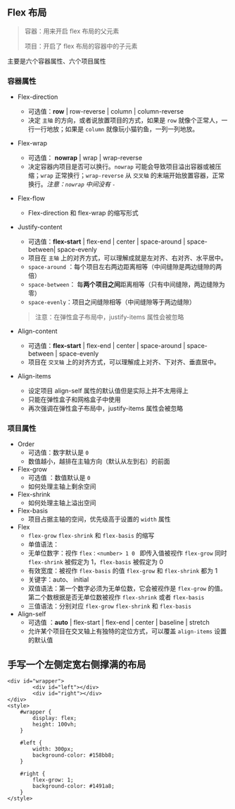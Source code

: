 ## Flex 布局

> 容器：用来开启 flex 布局的父元素
>
> 项目：开启了 flex 布局的容器中的子元素

主要是六个容器属性、六个项目属性

### 容器属性

- Flex-direction

  - 可选值：**row** | row-reverse | column | column-reverse
  - 决定 `主轴` 的方向，或者说放置项目的方式，如果是 `row` 就像个正常人，一行一行地放；如果是 `column` 就像玩小猫钓鱼，一列一列地放。

- Flex-wrap

  - 可选值： **nowrap** | wrap | wrap-reverse
  - 决定容器内项目是否可以换行。`nowrap` 可能会导致项目溢出容器或被压缩；`wrap` 正常换行；`wrap-reverse` 从 `交叉轴` 的末端开始放置容器，正常换行。_注意：`nowrap` 中间没有 `-`_

- Flex-flow

  - Flex-direction 和 flex-wrap 的缩写形式

- Justify-content

  - 可选值：**flex-start** | flex-end | center | space-around | space-between| space-evenly
  - 项目在 `主轴` 上的对齐方式，可以理解成就是左对齐、右对齐、水平居中。
  - `space-around` ：每个项目左右两边距离相等（中间缝隙是两边缝隙的两倍）
  - `space-between`： 每**两个项目之间**距离相等（只有中间缝隙，两边缝隙为零）
  - `space-evenly`：项目之间缝隙相等（中间缝隙等于两边缝隙）

  > 注意：在弹性盒子布局中，justify-items 属性会被忽略

- Align-content

  - 可选值：**flex-start** | flex-end | center | space-around | space-between | space-evenly
  - 项目在 `交叉轴` 上的对齐方式，可以理解成上对齐、下对齐、垂直居中。

- Align-items

  - 设定项目 align-self 属性的默认值但是实际上并不太用得上
  - 只能在弹性盒子和网格盒子中使用
  - 再次强调在弹性盒子布局中，justify-items 属性会被忽略

### 项目属性

- Order
  - 可选值：数字默认是 `0`
  - 数值越小，越排在主轴方向（默认从左到右）的前面
- Flex-grow
  - 可选值 ：数值默认是 `0`
  - 如何处理主轴上剩余空间
- Flex-shrink
  - 如何处理主轴上溢出空间
- Flex-basis
  - 项目占据主轴的空间，优先级高于设置的 `width` 属性
- Flex
  - `flex-grow` `flex-shrink` 和 `flex-basis` 的缩写
  - 单值语法：
  - 无单位数字：视作 `flex：<number> 1 0 ` 即传入值被视作 `flex-grow` 同时 `flex-shrink` 被假定为 1，`flex-basis` 被假定为 0
  - 有效宽度：被视作 `flex-basis` 的值 `flex-grow` 和 `flex-shrink` 都为 1
  - 关键字：auto、 initial
  - 双值语法：第一个数字必须为无单位数，它会被视作是 `flex-grow` 的值。第二个数根据是否无单位数被视作 `flex-shrink` 或者 `flex-basis`
  - 三值语法：分别对应 `flex-grow` `flex-shrink` 和 `flex-basis`
- Align-self
  - 可选值 ：**auto** | flex-start | flex-end | center | baseline | stretch
  - 允许某个项目在交叉轴上有独特的定位方式，可以覆盖 `align-items` 设置的默认值

## 手写一个左侧定宽右侧撑满的布局

```html{17}
<div id="wrapper">
        <div id="left"></div>
        <div id="right"></div>
</div>
<style>
    #wrapper {
        display: flex;
        height: 100vh;
    }

    #left {
        width: 300px;
        background-color: #158bb8;
    }

    #right {
        flex-grow: 1;
        background-color: #1491a8;
    }
</style>
```
